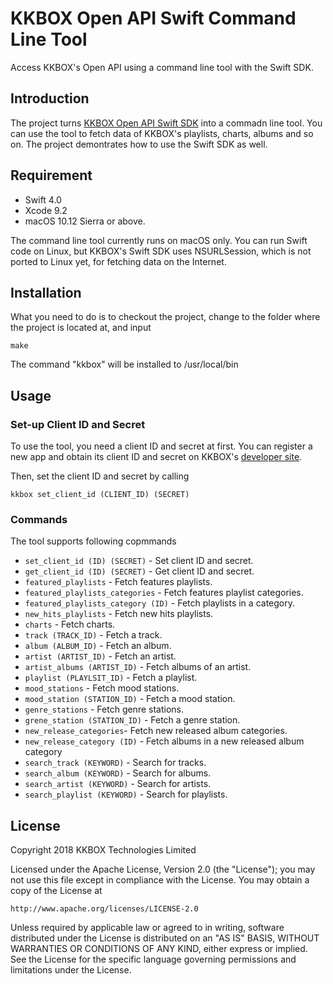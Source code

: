 # KKBOX Open API Swift Command Line Tool

Access KKBOX's Open API using a command line tool with the Swift SDK.

## Introduction

The project turns [KKBOX Open API Swift SDK](https://github.com/KKBOX/OpenAPI-Swift) into a commadn line tool. You can use the tool to fetch data of KKBOX's playlists, charts, albums and so on. The project demontrates how to use the Swift SDK as well.

## Requirement

- Swift 4.0
- Xcode 9.2
- macOS 10.12 Sierra or above.

The command line tool currently runs on macOS only. You can run Swift code on Linux, but KKBOX's Swift SDK uses NSURLSession, which is not ported to Linux yet, for fetching data on the Internet.

## Installation

What you need to do is to checkout the project, change to the folder where the project is located at, and input

    make

The command "kkbox" will be installed to /usr/local/bin

## Usage

### Set-up Client ID and Secret

To use the tool, you need a client ID and secret at first. You can register a new app and obtain its client ID and secret on KKBOX's [developer site](https://developer.kkbox.com).

Then, set the client ID and secret by calling

    kkbox set_client_id (CLIENT_ID) (SECRET)

### Commands

The tool supports following copmmands

* `set_client_id (ID) (SECRET)` - Set client ID and secret.
* `get_client_id (ID) (SECRET)` - Get client ID and secret.
* `featured_playlists` - Fetch features playlists.
* `featured_playlists_categories` - Fetch features playlist categories.
* `featured_playlists_category (ID)` - Fetch playlists in a category.
* `new_hits_playlists` - Fetch new hits playlists.
* `charts` - Fetch charts.
* `track (TRACK_ID)` - Fetch a track.
* `album (ALBUM_ID)` - Fetch an album.
* `artist (ARTIST_ID)` - Fetch an artist.
* `artist_albums (ARTIST_ID)` - Fetch albums of an artist.
* `playlist (PLAYLSIT_ID)` - Fetch a playlist.
* `mood_stations` - Fetch mood stations.
* `mood_station (STATION_ID)` - Fetch a mood station.
* `genre_stations` - Fetch genre stations.
* `grene_station (STATION_ID)` - Fetch a genre station.
* `new_release_categories`- Fetch new released album categories.
* `new_release_category (ID)` - Fetch albums in a new released album category
* `search_track (KEYWORD)` - Search for tracks.
* `search_album (KEYWORD)` - Search for albums.
* `search_artist (KEYWORD)` - Search for artists.
* `search_playlist (KEYWORD)` - Search for playlists.

## License

Copyright 2018 KKBOX Technologies Limited

   Licensed under the Apache License, Version 2.0 (the "License");
   you may not use this file except in compliance with the License.
   You may obtain a copy of the License at

    http://www.apache.org/licenses/LICENSE-2.0

   Unless required by applicable law or agreed to in writing, software
   distributed under the License is distributed on an "AS IS" BASIS,
   WITHOUT WARRANTIES OR CONDITIONS OF ANY KIND, either express or implied.
   See the License for the specific language governing permissions and
   limitations under the License.
